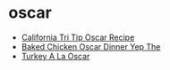 # oscar

 * [California Tri Tip Oscar Recipe](../index/c/california-tri-tip-oscar-recipe.json)
 * [Baked Chicken Oscar Dinner Yep The](../index/b/baked-chicken-oscar-dinner-yep-the.json)
 * [Turkey A La Oscar](../index/t/turkey-a-la-oscar.json)
